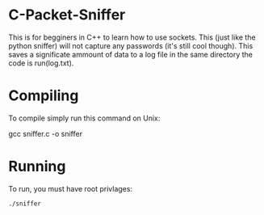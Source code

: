 # C-Packet-Sniffer
This is for begginers in C++ to learn how to use sockets. This (just like the python sniffer) will not capture any passwords (it's still cool though). This saves a significate ammount of data to a log file in the same directory the code is run(log.txt). 

# Compiling
To compile simply run this command on Unix:

gcc sniffer.c -o sniffer

# Running
To run, you must have root privlages:

`./sniffer`
